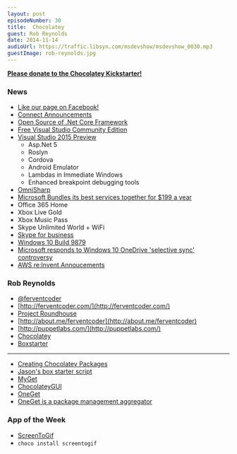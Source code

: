 ```yaml
---
layout: post
episodeNumber: 30
title:  Chocolatey
guest: Rob Reynolds
date: 2014-11-14
audioUrl: https://traffic.libsyn.com/msdevshow/msdevshow_0030.mp3
guestImage: rob-reynolds.jpg
---
```


**[Please donate to the Chocolatey Kickstarter!](https://www.kickstarter.com/projects/ferventcoder/chocolatey-the-alternative-windows-store-like-yum)**

### News

 - [Like our page on Facebook!](https://www.facebook.com/msdevshow)
 - [Connect Announcements](http://weblogs.asp.net/scottgu/announcing-open-source-of-net-core-framework-net-core-distribution-for-linux-osx-and-free-visual-studio-community-edition)
  - [Open Source of .Net Core Framework](http://www.hanselman.com/blog/AnnouncingNET2015NETAsOpenSourceNETOnMacAndLinuxAndVisualStudioCommunity.aspx)
  - [Free Visual Studio Community Edition](http://www.visualstudio.com/products/visual-studio-community-vs)
  - [Visual Studio 2015 Preview](http://www.zdnet.com/microsoft-delivers-preview-of-visual-studio-2015-new-free-community-version-7000035724/)
     -   Asp.Net 5
     -   Roslyn
     -   Cordova
     -   Android Emulator
     -   Lambdas in Immediate Windows
     -   Enhanced breakpoint debugging tools
  - [OmniSharp](http://www.omnisharp.net/?amp)
 - [Microsoft Bundles its best services together for $199 a year](http://www.microsoft.com/en-us/workandplay/Overview)
  -   Office 365 Home
  -   Xbox Live Gold
  -   Xbox Music Pass
  -   Skype Unlimited World + WiFi
 - [Skype for business](http://blogs.office.com/2014/11/11/introducing-skype-business/)
 - [Windows 10 Build
9879](http://blogs.windows.com/bloggingwindows/2014/11/12/new-build-available-to-the-windows-insider-program/)
 - [Microsoft responds to Windows 10 OneDrive 'selective sync' controversy](http://www.windowscentral.com/microsoft-responds-windows-10-onedrive-selective-sync)
 - [AWS re:Invent Annoucements](http://aws.amazon.com/new/reinvent/?sc_ichannel=ha&sc_ipage=homepage&sc_icountry=en&sc_isegment=nc&sc_iplace=hero1&sc_icampaigntype=event&sc_icampaign=ha_en_reInvent_2014_News&sc_icategory=none&sc_idetail=ha_en_292_1&sc_icontent=ha_292&/)

### Rob Reynolds
 -   [@ferventcoder](https://twitter.com/ferventcoder)
 -   [http://ferventcoder.com/](http://ferventcoder.com/)
 -   [Project Roundhouse](https://code.google.com/p/roundhouse/)
 -   [http://about.me/ferventcoder](http://about.me/ferventcoder)
 -   [http://puppetlabs.com/](http://puppetlabs.com/)
 - [Chocolatey](https://chocolatey.org/)
  -   [Boxstarter](http://boxstarter.org/)
    
----------
   
 - [Creating Chocolatey Packages](https://github.com/chocolatey/chocolatey/wiki/CreatePackages)
  - [Jason's box starter script](https://gist.github.com/ytechie/9467867)
 - [MyGet](https://www.myget.org/)
 - [ChocolateyGUI](http://chocolatey.org/packages/ChocolateyGUI)
 - [OneGet](https://github.com/OneGet/oneget)
  - [OneGet is a package management aggregator](https://github.com/OneGet/oneget/issues/77)


### App of the Week

 -   [ScreenToGif](https://screentogif.codeplex.com/)
  - `choco install screentogif`
